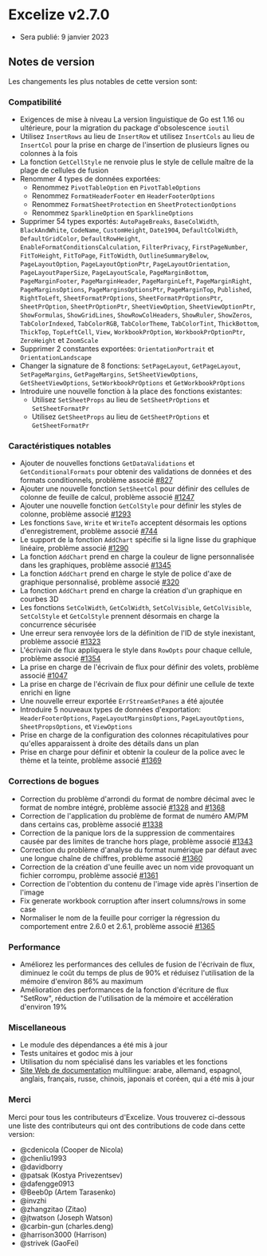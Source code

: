 # Excelize v2.7.0

* Sera publié: 9 janvier 2023

## Notes de version

Les changements les plus notables de cette version sont:

### Compatibilité

* Exigences de mise à niveau La version linguistique de Go est 1.16 ou ultérieure, pour la migration du package d'obsolescence `ioutil`
* Utilisez `InsertRows` au lieu de `InsertRow` et utilisez `InsertCols` au lieu de `InsertCol` pour la prise en charge de l'insertion de plusieurs lignes ou colonnes à la fois
* La fonction `GetCellStyle` ne renvoie plus le style de cellule maître de la plage de cellules de fusion
* Renommer 4 types de données exportées:
  * Renommez `PivotTableOption` en `PivotTableOptions`
  * Renommez `FormatHeaderFooter` en `HeaderFooterOptions`
  * Renommez `FormatSheetProtection` en `SheetProtectionOptions`
  * Renommez `SparklineOption` en `SparklineOptions`
* Supprimer 54 types exportés: `AutoPageBreaks`, `BaseColWidth`, `BlackAndWhite`, `CodeName`, `CustomHeight`, `Date1904`, `DefaultColWidth`, `DefaultGridColor`, `DefaultRowHeight`, `EnableFormatConditionsCalculation`, `FilterPrivacy`, `FirstPageNumber`, `FitToHeight`, `FitToPage`, `FitToWidth`, `OutlineSummaryBelow`, `PageLayoutOption`, `PageLayoutOptionPtr`, `PageLayoutOrientation`, `PageLayoutPaperSize`, `PageLayoutScale`, `PageMarginBottom`, `PageMarginFooter`, `PageMarginHeader`, `PageMarginLeft`, `PageMarginRight`, `PageMarginsOptions`, `PageMarginsOptionsPtr`, `PageMarginTop`, `Published`, `RightToLeft`, `SheetFormatPrOptions`, `SheetFormatPrOptionsPtr`, `SheetPrOption`, `SheetPrOptionPtr`, `SheetViewOption`, `SheetViewOptionPtr`, `ShowFormulas`, `ShowGridLines`, `ShowRowColHeaders`, `ShowRuler`, `ShowZeros`, `TabColorIndexed`, `TabColorRGB`, `TabColorTheme`, `TabColorTint`, `ThickBottom`, `ThickTop`, `TopLeftCell`, `View`, `WorkbookPrOption`, `WorkbookPrOptionPtr`, `ZeroHeight` et `ZoomScale`
* Supprimer 2 constantes exportées: `OrientationPortrait` et `OrientationLandscape`
* Changer la signature de 8 fonctions: `SetPageLayout`, `GetPageLayout`, `SetPageMargins`, `GetPageMargins`, `SetSheetViewOptions`, `GetSheetViewOptions`, `SetWorkbookPrOptions` et `GetWorkbookPrOptions`
* Introduire une nouvelle fonction à la place des fonctions existantes:
  * Utilisez `SetSheetProps` au lieu de `SetSheetPrOptions` et `SetSheetFormatPr`
  * Utilisez `GetSheetProps` au lieu de `GetSheetPrOptions` et `GetSheetFormatPr`

### Caractéristiques notables

* Ajouter de nouvelles fonctions `GetDataValidations` et `GetConditionalFormats` pour obtenir des validations de données et des formats conditionnels, problème associé [#827](https://github.com/xuri/excelize/issues/827)
* Ajouter une nouvelle fonction `SetSheetCol` pour définir des cellules de colonne de feuille de calcul, problème associé [#1247](https://github.com/xuri/excelize/issues/1247)
* Ajouter une nouvelle fonction `GetColStyle` pour définir les styles de colonne, problème associé [#1293](https://github.com/xuri/excelize/issues/1293)
* Les fonctions `Save`, `Write` et `WriteTo` acceptent désormais les options d'enregistrement, problème associé [#744](https://github.com/xuri/excelize/issues/744)
* Le support de la fonction `AddChart` spécifie si la ligne lisse du graphique linéaire, problème associé [#1290](https://github.com/xuri/excelize/issues/1290)
* La fonction `AddChart` prend en charge la couleur de ligne personnalisée dans les graphiques, problème associé [#1345](https://github.com/xuri/excelize/issues/1345)
* La fonction `AddChart` prend en charge le style de police d'axe de graphique personnalisé, problème associé [#320](https://github.com/xuri/excelize/issues/320)
* La fonction `AddChart` prend en charge la création d'un graphique en courbes 3D
* Les fonctions `SetColWidth`, `GetColWidth`, `SetColVisible`, `GetColVisible`, `SetColStyle` et `GetColStyle` prennent désormais en charge la concurrence sécurisée
* Une erreur sera renvoyée lors de la définition de l'ID de style inexistant, problème associé [#1323](https://github.com/xuri/excelize/issues/1323)
* L'écrivain de flux appliquera le style dans `RowOpts` pour chaque cellule, problème associé [#1354](https://github.com/xuri/excelize/issues/1354)
* La prise en charge de l'écrivain de flux pour définir des volets, problème associé [#1047](https://github.com/xuri/excelize/issues/1047)
* La prise en charge de l'écrivain de flux pour définir une cellule de texte enrichi en ligne
* Une nouvelle erreur exportée `ErrStreamSetPanes` a été ajoutée
* Introduire 5 nouveaux types de données d'exportation: `HeaderFooterOptions`, `PageLayoutMarginsOptions`, `PageLayoutOptions`, `SheetPropsOptions`, et `ViewOptions`
* Prise en charge de la configuration des colonnes récapitulatives pour qu'elles apparaissent à droite des détails dans un plan
* Prise en charge pour définir et obtenir la couleur de la police avec le thème et la teinte, problème associé [#1369](https://github.com/xuri/excelize/issues/1369)

### Corrections de bogues

* Correction du problème d'arrondi du format de nombre décimal avec le format de nombre intégré, problème associé [#1328](https://github.com/xuri/excelize/issues/1328) and [#1368](https://github.com/xuri/excelize/issues/1368)
* Correction de l'application du problème de format de numéro AM/PM dans certains cas, problème associé [#1338](https://github.com/xuri/excelize/issues/1338)
* Correction de la panique lors de la suppression de commentaires causée par des limites de tranche hors plage, problème associé [#1343](https://github.com/xuri/excelize/issues/1343)
* Correction du problème d'analyse du format numérique par défaut avec une longue chaîne de chiffres, problème associé [#1360](https://github.com/xuri/excelize/issues/1360)
* Correction de la création d'une feuille avec un nom vide provoquant un fichier corrompu, problème associé [#1361](https://github.com/xuri/excelize/issues/1361)
* Correction de l'obtention du contenu de l'image vide après l'insertion de l'image
* Fix generate workbook corruption after insert columns/rows in some case
* Normaliser le nom de la feuille pour corriger la régression du comportement entre 2.6.0 et 2.6.1, problème associé [#1365](https://github.com/xuri/excelize/issues/1365)

### Performance

* Améliorez les performances des cellules de fusion de l'écrivain de flux, diminuez le coût du temps de plus de 90% et réduisez l'utilisation de la mémoire d'environ 86% au maximum
* Amélioration des performances de la fonction d'écriture de flux "SetRow", réduction de l'utilisation de la mémoire et accélération d'environ 19%

### Miscellaneous

* Le module des dépendances a été mis à jour
* Tests unitaires et godoc mis à jour
* Utilisation du nom spécialisé dans les variables et les fonctions
* [Site Web de documentation](https://xuri.me/excelize) multilingue: arabe, allemand, espagnol, anglais, français, russe, chinois, japonais et coréen, qui a été mis à jour

### Merci

Merci pour tous les contributeurs d'Excelize. Vous trouverez ci-dessous une liste des contributeurs qui ont des contributions de code dans cette version:

* @cdenicola (Cooper de Nicola)
* @chenliu1993
* @davidborry
* @patsak (Kostya Privezentsev)
* @dafengge0913
* @Beeb0p (Artem Tarasenko)
* @invzhi
* @zhangzitao (Zitao)
* @jtwatson (Joseph Watson)
* @carbin-gun (charles.deng)
* @harrison3000 (Harrison)
* @strivek (GaoFei)
